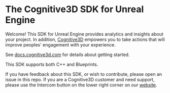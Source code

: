 # The Cognitive3D SDK for Unreal Engine

Welcome! This SDK for Unreal Engine provides analytics and insights about your project. In addition, [Cognitive3D](https://cognitive3d.com) empowers you to take actions that will improve peoples' engagement with your experience.

See [docs.cognitive3d.com](http://docs.cognitive3d.com/unreal/get-started/) for details about getting started.

This SDK supports both C++ and Blueprints.

If you have feedback about this SDK, or wish to contribute, please open an issue in this repo. If you are a Cognitive3D customer and need support, please use the Intercom button on the lower right corner on our [website](https://cognitive3d.com).
